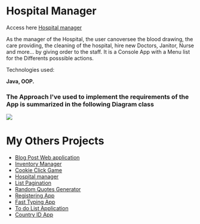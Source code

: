 # Hospital Manager

Access here  [Hospital manager](https://github.com/2020-Spring-Cohort/high-st-hospital-dalytekam)

 As the manager of the Hospital, the user canoversee the blood drawing, the care providing, the cleaning of the hospital, 
 hire new Doctors, Janitor, Nurse and more... by giving order to the staff. It is a Console App with a Menu list for the Differents      posssible actions.
              
  Technologies used: 
              
  **Java, OOP.**

### The Approach I've used to implement the requirements of the App is summarized in the following Diagram class


![](https://res.cloudinary.com/dalytekam/image/upload/v1581019412/hospital_class_diagram.png)


# My Others Projects
- [Blog Post Web application](https://blog-post-project.herokuapp.com/)
- [Inventory Manager](https://inventory-app-manager.herokuapp.com/)
- [Cookie Click Game](https://2020-spring-cohort.github.io/clicking-calamity-dalytekam)
- [Hospital manager](https://github.com/2020-Spring-Cohort/high-st-hospital-dalytekam)
- [List Pagination](https://list-pagination.netlify.com/)
- [Random Quotes Generator](https://quote-gener.netlify.com/)
- [Registering App](https://registering-app.netlify.com/)
- [Fast Typing App](https://fast-typing-app.netlify.com/)
- [To do List Application](https://dalytekam.github.io/Todo-list-Application/)
- [Country ID App](https://dalytekam.github.io/Countries_Datas)

